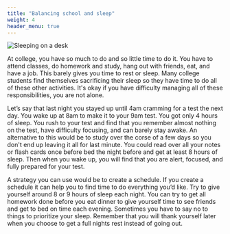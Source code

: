 ```yaml
---
title: "Balancing school and sleep"
weight: 4
header_menu: true
---
```


![Sleeping on a desk](images/sleep-desk.jpg)

At college, you have so much to do and so little time to do it. You have to attend classes, do homework and study, hang out with friends, eat, and have a job. This barely gives you time to rest or sleep. Many college students find themselves sacrificing their sleep so they have time to do all of these other activities. It's okay if you have difficulty managing all of these responsibilities, you are not alone. 

Let’s say that last night you stayed up until 4am cramming for a test the next day. You wake up at 8am to make it to your 9am test. You got only 4 hours of sleep. You rush to your test and find that you remember almost nothing on the test, have difficulty focusing, and can barely stay awake. An alternative to this would be to study over the corse of a few days so you don't end up leaving it all for last minute. You could read over all your notes or flash cards once before bed the night before and get at least 8 hours of sleep. Then when you wake up, you will find that you are alert, focused, and fully prepared for your test. 

A strategy you can use would be to create a schedule. If you create a schedule it can help you to find time to do everything you’d like. Try to give yourself around 8 or 9 hours of sleep each night. You can try to get all homework done before you eat dinner to give yourself time to see friends and get to bed on time each evening. Sometimes you have to say no to things to prioritize your sleep. Remember that you will thank yourself later when you choose to get a full nights rest instead of going out. 

